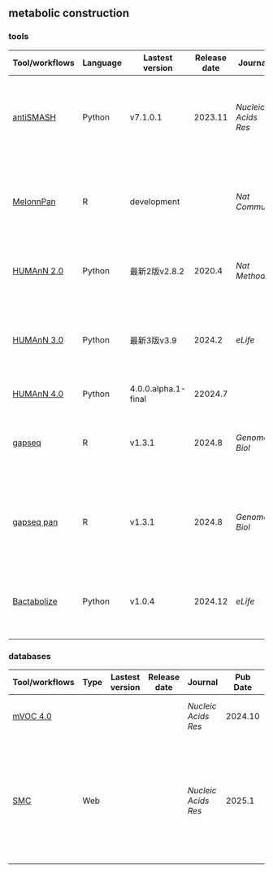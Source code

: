 ## metabolic construction

### tools
| Tool/workflows | Language | Lastest version | Release date | Journal | Pub Date | Paper title | Notes |
| -------------- | -------- | --------------- | ------------ | ------- | -------- | ----------- | ----- |
| [antiSMASH](https://github.com/antismash/antismash) | Python | v7.1.0.1 | 2023.11 | _Nucleic Acids Res_ | 2023.5 | [antiSMASH 7.0: new and improved predictions for detection, regulation, chemical structures, and visualisation](https://doi.org/10.1093/nar/gkad344)
| [MelonnPan](https://github.com/biobakery/melonnpan) | R | development || _Nat Commun_ | 2019.7 | [Predictive metabolomic profiling of microbial communities using amplicon or metagenomic sequences](https://doi.org/10.1038/s41467-019-10927-1)
| [HUMAnN 2.0](https://github.com/biobakery/humann/tree/2.9) | Python | 最新2版v2.8.2 | 2020.4 | _Nat Methods_ | 2018.10 | [Species-level functional profiling of metagenomes and metatranscriptomes](https://doi.org/10.1038/s41592-018-0176-y)
| [HUMAnN 3.0](https://github.com/biobakery/humann) | Python | 最新3版v3.9 | 2024.2 | _eLife_ | 2021.05 | [Integrating taxonomic, functional, and strain-level profiling of diverse microbial communities with bioBakery 3](https://doi.org/10.7554/eLife.65088)
| [HUMAnN 4.0](https://github.com/biobakery/humann) | Python | 4.0.0.alpha.1-final | 22024.7 |||| active dev
| [gapseq](https://github.com/jotech/gapseq) | R | v1.3.1 | 2024.8 | _Genome Biol_ | 2021.3 | [gapseq: informed prediction of bacterial metabolic pathways and reconstruction of accurate metabolic models.](https://doi.org/10.1186/s13059-021-02295-1)
| [gapseq pan](https://github.com/jotech/gapseq) | R | v1.3.1 | 2024.8 | _Genome Biol_ |  2024.10 | [pan-Draft: automated reconstruction of species-representative metabolic models from multiple genomes](https://doi.org/10.1186/s13059-024-03425-1)
| [Bactabolize](https://github.com/kelwyres/Bactabolize) | Python | v1.0.4 | 2024.12 | _eLife_ | 2023.10 | [Bactabolize: A tool for high-throughput generation of bacterial strain-specific metabolic models](https://doi.org/10.7554/eLife.87406.3)


### databases
| Tool/workflows | Type | Lastest version | Release date | Journal | Pub Date | Paper title | Notes |
| -------------- | ---- | --------------- | ------------ | ------- | -------- | ----------- | ----- |
| [mVOC 4.0](http://bioinformatics.charite.de/mvoc) |||| _Nucleic Acids Res_ | 2024.10 | [mVOC 4.0: a database of microbial volatiles.](https://doi.org/10.1093/nar/gkae961)
| [SMC](https://smc.jgi.doe.gov) | Web ||| _Nucleic Acids Res_ | 2025.1 | [The secondary metabolism collaboratory: a database and web discussion portal for secondary metabolite biosynthetic gene clusters](https://doi.org/10.1093/nar/gkae1060)
